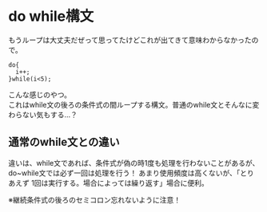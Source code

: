 # do while構文

もうループは大丈夫だぜって思ってたけどこれが出てきて意味わからなかったので。  
```
do{
  i++;
}while(i<5);
```

こんな感じのやつ。  
これはwhile文の後ろの条件式の間ループする構文。普通のwhile文とそんなに変わらない気もする…？

## 通常のwhile文との違い

違いは、while文であれば、条件式が偽の時1度も処理を行わないことがあるが、do~while文では必ず一回は処理を行う！ 
あまり使用頻度は高くないが、「とりあえず 1回は実行する。場合によっては繰り返す」場合に便利。

※継続条件式の後ろのセミコロン忘れないように注意！

